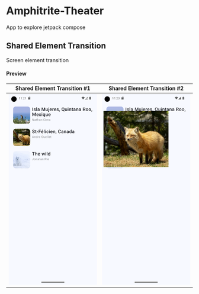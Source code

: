 # Amphitrite-Theater

App to explore jetpack compose 

## Shared Element Transition
    
   Screen element transition
   
#### Preview


|    Shared Element Transition #1     |    Shared Element Transition #2     |
|:-----------------------------------:|:-----------------------------------:|
| <img src="images/amphitrite_1.png"> | <img src="images/amphitrite_2.png"> |
